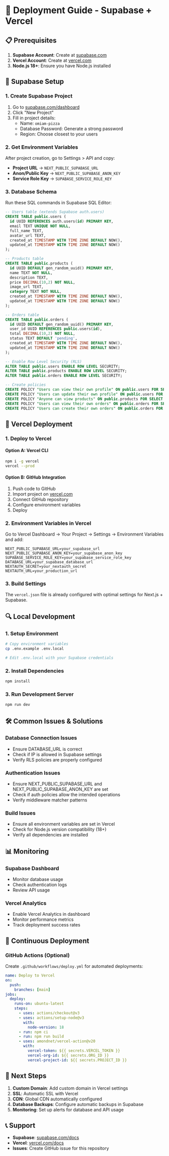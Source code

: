 # 🚀 Deployment Guide - Supabase + Vercel

## 📋 Prerequisites

1. **Supabase Account**: Create at [supabase.com](https://supabase.com)
2. **Vercel Account**: Create at [vercel.com](https://vercel.com)
3. **Node.js 18+**: Ensure you have Node.js installed

## 🔧 Supabase Setup

### 1. Create Supabase Project
1. Go to [supabase.com/dashboard](https://supabase.com/dashboard)
2. Click "New Project"
3. Fill in project details:
   - Name: `omiam-pizza`
   - Database Password: Generate a strong password
   - Region: Choose closest to your users

### 2. Get Environment Variables
After project creation, go to Settings > API and copy:
- **Project URL** → `NEXT_PUBLIC_SUPABASE_URL`
- **Anon/Public Key** → `NEXT_PUBLIC_SUPABASE_ANON_KEY`
- **Service Role Key** → `SUPABASE_SERVICE_ROLE_KEY`

### 3. Database Schema
Run these SQL commands in Supabase SQL Editor:

```sql
-- Users table (extends Supabase auth.users)
CREATE TABLE public.users (
  id UUID REFERENCES auth.users(id) PRIMARY KEY,
  email TEXT UNIQUE NOT NULL,
  full_name TEXT,
  avatar_url TEXT,
  created_at TIMESTAMP WITH TIME ZONE DEFAULT NOW(),
  updated_at TIMESTAMP WITH TIME ZONE DEFAULT NOW()
);

-- Products table
CREATE TABLE public.products (
  id UUID DEFAULT gen_random_uuid() PRIMARY KEY,
  name TEXT NOT NULL,
  description TEXT,
  price DECIMAL(10,2) NOT NULL,
  image_url TEXT,
  category TEXT NOT NULL,
  created_at TIMESTAMP WITH TIME ZONE DEFAULT NOW(),
  updated_at TIMESTAMP WITH TIME ZONE DEFAULT NOW()
);

-- Orders table
CREATE TABLE public.orders (
  id UUID DEFAULT gen_random_uuid() PRIMARY KEY,
  user_id UUID REFERENCES public.users(id),
  total DECIMAL(10,2) NOT NULL,
  status TEXT DEFAULT 'pending',
  created_at TIMESTAMP WITH TIME ZONE DEFAULT NOW(),
  updated_at TIMESTAMP WITH TIME ZONE DEFAULT NOW()
);

-- Enable Row Level Security (RLS)
ALTER TABLE public.users ENABLE ROW LEVEL SECURITY;
ALTER TABLE public.products ENABLE ROW LEVEL SECURITY;
ALTER TABLE public.orders ENABLE ROW LEVEL SECURITY;

-- Create policies
CREATE POLICY "Users can view their own profile" ON public.users FOR SELECT USING (auth.uid() = id);
CREATE POLICY "Users can update their own profile" ON public.users FOR UPDATE USING (auth.uid() = id);
CREATE POLICY "Anyone can view products" ON public.products FOR SELECT USING (true);
CREATE POLICY "Users can view their own orders" ON public.orders FOR SELECT USING (auth.uid() = user_id);
CREATE POLICY "Users can create their own orders" ON public.orders FOR INSERT WITH CHECK (auth.uid() = user_id);
```

## 🚀 Vercel Deployment

### 1. Deploy to Vercel

#### Option A: Vercel CLI
```bash
npm i -g vercel
vercel --prod
```

#### Option B: GitHub Integration
1. Push code to GitHub
2. Import project on [vercel.com](https://vercel.com)
3. Connect GitHub repository
4. Configure environment variables
5. Deploy

### 2. Environment Variables in Vercel
Go to Vercel Dashboard → Your Project → Settings → Environment Variables and add:

```
NEXT_PUBLIC_SUPABASE_URL=your_supabase_url
NEXT_PUBLIC_SUPABASE_ANON_KEY=your_supabase_anon_key
SUPABASE_SERVICE_ROLE_KEY=your_supabase_service_role_key
DATABASE_URL=your_supabase_database_url
NEXTAUTH_SECRET=your_nextauth_secret
NEXTAUTH_URL=your_production_url
```

### 3. Build Settings
The `vercel.json` file is already configured with optimal settings for Next.js + Supabase.

## 🔍 Local Development

### 1. Setup Environment
```bash
# Copy environment variables
cp .env.example .env.local

# Edit .env.local with your Supabase credentials
```

### 2. Install Dependencies
```bash
npm install
```

### 3. Run Development Server
```bash
npm run dev
```

## 🛠️ Common Issues & Solutions

### Database Connection Issues
- Ensure DATABASE_URL is correct
- Check if IP is allowed in Supabase settings
- Verify RLS policies are properly configured

### Authentication Issues
- Ensure NEXT_PUBLIC_SUPABASE_URL and NEXT_PUBLIC_SUPABASE_ANON_KEY are set
- Check if auth policies allow the intended operations
- Verify middleware matcher patterns

### Build Issues
- Ensure all environment variables are set in Vercel
- Check for Node.js version compatibility (18+)
- Verify all dependencies are installed

## 📊 Monitoring

### Supabase Dashboard
- Monitor database usage
- Check authentication logs
- Review API usage

### Vercel Analytics
- Enable Vercel Analytics in dashboard
- Monitor performance metrics
- Track deployment success rates

## 🔄 Continuous Deployment

### GitHub Actions (Optional)
Create `.github/workflows/deploy.yml` for automated deployments:

```yaml
name: Deploy to Vercel
on:
  push:
    branches: [main]
jobs:
  deploy:
    runs-on: ubuntu-latest
    steps:
      - uses: actions/checkout@v3
      - uses: actions/setup-node@v3
        with:
          node-version: 18
      - run: npm ci
      - run: npm run build
      - uses: amondnet/vercel-action@v20
        with:
          vercel-token: ${{ secrets.VERCEL_TOKEN }}
          vercel-org-id: ${{ secrets.ORG_ID }}
          vercel-project-id: ${{ secrets.PROJECT_ID }}
```

## 🎯 Next Steps

1. **Custom Domain**: Add custom domain in Vercel settings
2. **SSL**: Automatic SSL with Vercel
3. **CDN**: Global CDN automatically configured
4. **Database Backups**: Configure automatic backups in Supabase
5. **Monitoring**: Set up alerts for database and API usage

## 📞 Support

- **Supabase**: [supabase.com/docs](https://supabase.com/docs)
- **Vercel**: [vercel.com/docs](https://vercel.com/docs)
- **Issues**: Create GitHub issue for this repository